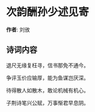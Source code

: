# 次韵酬孙少述见寄

**作者**: 刘攽

## 诗词内容

退尺无缘复枉寻，信书那免不通今。

争评玉价应输厚，能为鱼谋岂厌深。

待得散人如散木，敢论机械有机心。

子荆诗笔兴公赋，万事惭君早息阴。

